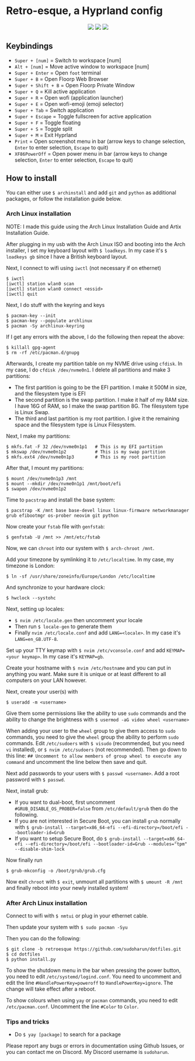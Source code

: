# Retro-esque, a Hyprland config

<div align="center">
  <img src="./assets/hyprland1.png">
  <img src="./assets/hyprland2.png">
  <img src="./assets/hyprland3.png">
</div>

## Keybindings

- `Super + [num]` = Switch to workspace [num]
- `Alt + [num]` = Move active window to workspace [num]
- `Super + Enter` = Open `foot` terminal
- `Super + B` = Open Floorp Web Browser
- `Super + Shift + B` = Open Floorp Private Window
- `Super + Q` = Kill active application
- `Super + R` = Open wofi (application launcher)
- `Super + E` = Open wofi-emoji (emoji selector)
- `Super + Tab` = Switch application
- `Super + Escape` = Toggle fullscreen for active application
- `Super + F` = Toggle floating
- `Super + S` = Toggle split
- `Super + M` = Exit Hyprland
- `Print` = Open screenshot menu in bar (arrow keys to change selection, `Enter` to enter selection, `Escape` to quit)
- `XF86PowerOff` = Open power menu in bar (arrow keys to change selection, `Enter` to enter selection, `Escape` to quit)

## How to install

You can either use `$ archinstall` and add `git` and `python` as additional packages, or follow the installation guide below.

### Arch Linux installation

NOTE: I made this guide using the Arch Linux Installation Guide and Artix Installation Guide.

After plugging in my usb with the Arch Linux ISO and booting into the Arch installer, I set my keyboard layout with `$ loadkeys`. In my case it's `$ loadkeys gb` since I have a British keyboard layout.

Next, I connect to wifi using `iwctl` (not necessary if on ethernet)
```
$ iwctl
[iwctl] station wlan0 scan
[iwctl] station wlan0 connect <essid>
[iwctl] quit
```

Next, I do stuff with the keyring and keys
```
$ pacman-key --init
$ pacman-key --populate archlinux
$ pacman -Sy archlinux-keyring
```

If I get any errors with the above, I do the following then repeat the above:
```
$ killall gpg-agent
$ rm -rf /etc/pacman.d/gnupg
```

Afterwards, I create my partition table on my NVME drive using `cfdisk`. In my case, I do `cfdisk /dev/nvme0n1`.
I delete all partitions and make 3 partitions:
- The first partition is going to be the EFI partition. I make it 500M in size, and the filesystem type is EFI
- The second partition is the swap partition. I make it half of my RAM size. I have 16G of RAM, so I make the swap partition 8G. The filesystem type is Linux Swap.
- The third and last partition is my root partition. I give it the remaining space and the filesystem type is Linux Filesystem.

Next, I make my partitions:
```
$ mkfs.fat -F 32 /dev/nvme0n1p1   # This is my EFI partition
$ mkswap /dev/nvme0n1p2           # This is my swap partition
$ mkfs.ext4 /dev/nvme0n1p3        # This is my root partition
```

After that, I mount my partitions:
```
$ mount /dev/nvme0n1p3 /mnt
$ mount --mkdir /dev/nvme0n1p1 /mnt/boot/efi
$ swapon /dev/nvme0n1p2
```

Time to `pacstrap` and install the base system:
```
$ pacstrap -K /mnt base base-devel linux linux-firmware networkmanager grub efibootmgr os-prober neovim git python
```

Now create your `fstab` file with `genfstab`:
```
$ genfstab -U /mnt >> /mnt/etc/fstab
```

Now, we can `chroot` into our system with `$ arch-chroot /mnt`.

Add your timezone by symlinking it to `/etc/localtime`. In my case, my timezone is London:
```
$ ln -sf /usr/share/zoneinfo/Europe/London /etc/localtime
```

And synchronize to your hardware clock:
```
$ hwclock --systohc
```

Next, setting up locales:
- `$ nvim /etc/locale.gen` then uncomment your locale
- Then run `$ locale-gen` to generate them
- Finally `nvim /etc/locale.conf` and add `LANG=<locale>`. In my case it's `LANG=en_GB.UTF-8`.

Set up your TTY keymap with `$ nvim /etc/vconsole.conf` and add `KEYMAP=<your keymap>`. In my case it's `KEYMAP=gb`.

Create your hostname with `$ nvim /etc/hostname` and you can put in anything you want. Make sure it is unique or at least different to all computers on your LAN however.

Next, create your user(s) with 
```
$ useradd -m <username>
```

Give them some permissions like the ability to use `sudo` commands and the ability to change the brightness with `$ usermod -aG video wheel <username>`

When adding your user to the `wheel` group to give them access to `sudo` commands, you need to give the `wheel` group the ability to perform `sudo` commands. Edit `/etc/sudoers` with `$ visudo` (recommended, but you need `vi` installed), or `$ nvim /etc/sudoers` (not recommended). Then go down to this line: `## Uncomment to allow members of group wheel to execute any command` and uncomment the line below then save and quit.

Next add passwords to your users with `$ passwd <username>`. Add a root password with `$ passwd`.

Next, install grub:
- If you want to dual-boot, first uncomment `#GRUB_DISABLE_OS_PROBER=false` from `/etc/default/grub` then do the following.
- If you are not interested in Secure Boot, you can install `grub` normally with ```$ grub-install --target=x86_64-efi --efi-directory=/boot/efi --bootloader-id=Grub```
- If you want to setup Secure Boot, do ```$ grub-install --target=x86_64-efi --efi-directory=/boot/efi --bootloader-id=Grub --modules="tpm" --disable-shim-lock```

Now finally run
```
$ grub-mkconfig -o /boot/grub/grub.cfg
```

Now exit `chroot` with `$ exit`, unmount all partitions with `$ umount -R /mnt` and finally reboot into your newly installed system!

### After Arch Linux installation

Connect to wifi with `$ nmtui` or plug in your ethernet cable.

Then update your system with `$ sudo pacman -Syu`

Then you can do the following:
```
$ git clone -b retroesque https://github.com/sudoharun/dotfiles.git
$ cd dotfiles
$ python install.py
```

To show the shutdown menu in the bar when pressing the power button, you need to edit `/etc/systemd/logind.conf`. You need to uncomment and edit the line `#HandlePowerKey=poweroff` to `HandlePowerKey=ignore`. The change will take effect after a reboot.

To show colours when using `yay` or `pacman` commands, you need to edit `/etc/pacman.conf`. Uncomment the line `#Color` to `Color`.

### Tips and tricks

- Do `$ yay [package]` to search for a package


Please report any bugs or errors in documentation using Github Issues, or you can contact me on Discord. My Discord username is `sudoharun`.
